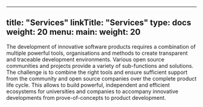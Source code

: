 
---
title: "Services"
linkTitle: "Services"
type: docs
weight: 20
menu:
  main:
    weight: 20
---

The development of innovative software products requires a combination of multiple powerful tools, organisations and methods to create transparent and traceable development environments. Various open source communities and projects provide a variety of sub-functions and solutions. The challenge is to combine the right tools and ensure sufficient support from the community and open source companies over the complete product life cycle. This allows to build powerful, independent and efficient ecosystems for universities and companies to accompany innovative developments from prove-of-concepts to product development.

